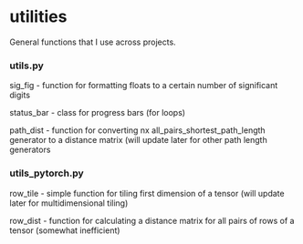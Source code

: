 # utilities
General functions that I use across projects.

### utils.py
sig_fig - function for formatting floats to a certain number of significant digits

status_bar - class for progress bars (for loops)

path_dist - function for converting nx all_pairs_shortest_path_length generator to a distance matrix (will update later for other path length generators

### utils_pytorch.py
row_tile - simple function for tiling first dimension of a tensor (will update later for multidimensional tiling)

row_dist - function for calculating a distance matrix for all pairs of rows of a tensor (somewhat inefficient) 
